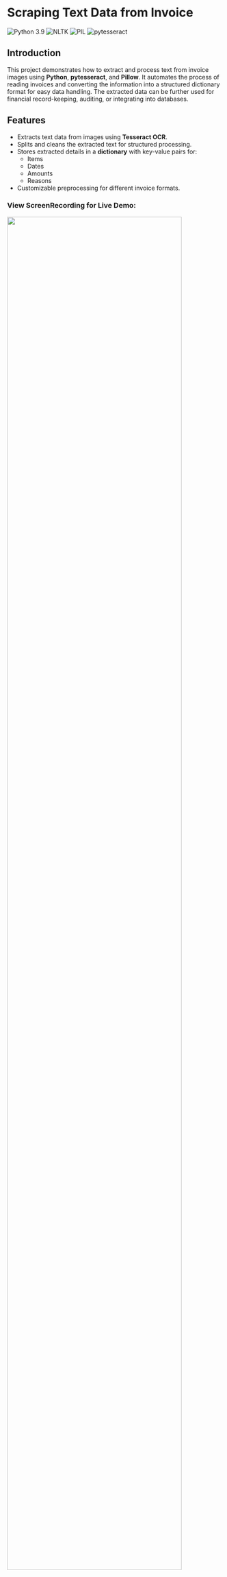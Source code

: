 # Scraping Text Data from Invoice
![Python 3.9](https://img.shields.io/badge/Python-3.6-brightgreen.svg) ![NLTK](https://img.shields.io/badge/Library-NLTK-orange.svg) ![PIL](https://img.shields.io/badge/PIL-1.1.7-blueviolet) ![pytesseract](https://img.shields.io/badge/pytesseract-0.3.4-yellow)


## **Introduction**
This project demonstrates how to extract and process text from invoice images using **Python**, **pytesseract**, and **Pillow**. It automates the process of reading invoices and converting the information into a structured dictionary format for easy data handling. The extracted data can be further used for financial record-keeping, auditing, or integrating into databases.


## **Features**
- Extracts text data from images using **Tesseract OCR**.
- Splits and cleans the extracted text for structured processing.
- Stores extracted details in a **dictionary** with key-value pairs for:
  - Items
  - Dates
  - Amounts
  - Reasons
- Customizable preprocessing for different invoice formats.


### View ScreenRecording for Live Demo:
<img src="https://github.com/amark720/Computer-Vision-and-OpenCV-Projects/blob/main/Scraping%20Text%20Data%20from%20Image/InvoiceToText%20Recording.gif" width=90% height=90% >


## **Installation Instructions**
#### Step 1: Clone the Repository
```bash
git clone https://github.com/amark720/Computer-Vision-and-OpenCV-Projects.git
cd "Scraping Text Data from Image"
```

#### Step 2: Install Required Libraries
Install the necessary Python libraries:
```bash
pip install pytesseract pillow
```

#### Step 3: Install Tesseract OCR
Download and install **Tesseract OCR** from [HERE](https://github.com/tesseract-ocr/tesseract):
- Use the installer: `tesseract-ocr-w64-setup-v5.0.0-alpha.20200328.exe (64-bit)`
- During installation, note the installation directory for later use.

#### Step 4: Update Paths in Code
- Update the `tesseract_cmd` variable in the code with the path to your `tesseract.exe` file.
- Provide the path to the invoice image you wish to process.


## **Technologies Used**
- **Programming Language:** Python 3.9
- **OCR Tool:** Tesseract OCR
- **Libraries:**
  - `pytesseract`: For extracting text from images.
  - `Pillow`: For image loading and manipulation.


## **How to Use**
1. **Prepare the Invoice Image:**
   - Place your invoice image in a known directory.
   - Ensure the text in the image is clear and legible.

2. **Run the Script:**
   ```bash
   python OCR_Invoice_to_Text.py
   ```

3. **Customize Text Preprocessing:**
   - Modify the text cleaning logic to suit your invoice format.
   - Update indices in the code if the invoice structure changes.

4. **Output:**
   - Extracted data is displayed in the console as a structured dictionary:
     ```json
     {
         "Items": [...],
         "Date": [...],
         "Amount": [...],
         "Reason": [...]
     }
     ```


## **Areas of Further Improvement**
- **Invoice Format Detection:**
  - Add automatic detection and customization for different invoice templates.
- **GUI Integration:**
  - Build a user-friendly interface for uploading images and displaying results.
- **Database Storage:**
  - Save the extracted data directly to a database for long-term use.
- **Batch Processing:**
  - Enable processing of multiple invoices simultaneously.


## **Conclusion**
This project provides a foundation for extracting and organizing data from invoice images using OCR. It is customizable and can be scaled for various business needs, such as automating financial data entry.


## **Acknowledgments**
- Thanks to the **Tesseract OCR** team for providing a powerful open-source OCR tool.
- Special thanks to the developers of **Pillow** and **pytesseract** libraries for seamless Python integrations.


#### 📧 Feel Free to contact me at➛ **amark720@gmail.com** for any assistance or questions related to this project!
